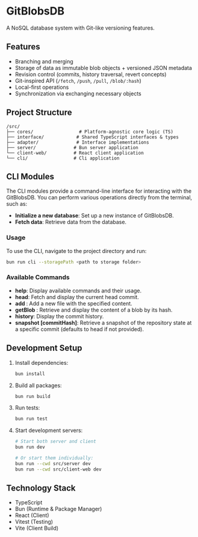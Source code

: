 # GitBlobsDB

A NoSQL database system with Git-like versioning features.

## Features

- Branching and merging
- Storage of data as immutable blob objects + versioned JSON metadata
- Revision control (commits, history traversal, revert concepts)
- Git-inspired API (`/fetch`, `/push`, `/pull`, `/blob/:hash`)
- Local-first operations
- Synchronization via exchanging necessary objects

## Project Structure

```
/src/
├── cores/                 # Platform-agnostic core logic (TS)
├── interface/            # Shared TypeScript interfaces & types
├── adapter/              # Interface implementations
├── server/              # Bun server application
└── client-web/          # React client application
└── cli/                 # Cli application
```

## CLI Modules

The CLI modules provide a command-line interface for interacting with the GitBlobsDB. You can perform various operations directly from the terminal, such as:

- **Initialize a new database**: Set up a new instance of GitBlobsDB.
- **Fetch data**: Retrieve data from the database.

### Usage

To use the CLI, navigate to the project directory and run:

```bash
bun run cli --storagePath <path to storage folder>
```

### Available Commands

- **help**: Display available commands and their usage.
- **head**: Fetch and display the current head commit.
- **add <fileName> <fileContent>**: Add a new file with the specified content.
- **getBlob <blobHash>**: Retrieve and display the content of a blob by its hash.
- **history**: Display the commit history.
- **snapshot [commitHash]**: Retrieve a snapshot of the repository state at a specific commit (defaults to head if not provided).

## Development Setup

1. Install dependencies:

   ```bash
   bun install
   ```

2. Build all packages:

   ```bash
   bun run build
   ```

3. Run tests:

   ```bash
   bun run test
   ```

4. Start development servers:

   ```bash
   # Start both server and client
   bun run dev

   # Or start them individually:
   bun run --cwd src/server dev
   bun run --cwd src/client-web dev
   ```

## Technology Stack

- TypeScript
- Bun (Runtime & Package Manager)
- React (Client)
- Vitest (Testing)
- Vite (Client Build)

